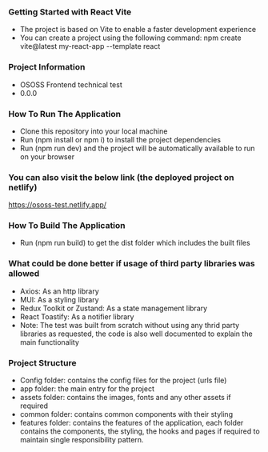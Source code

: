 ### Getting Started with React Vite
* The project is based on Vite to enable a faster development experience
* You can create a project using the following command:
npm create vite@latest my-react-app --template react

### Project Information
* OSOSS Frontend technical test
* 0.0.0

### How To Run The Application
* Clone this repository into your local machine
* Run (npm install or npm i) to install the project dependencies
* Run (npm run dev) and the project will be automatically available to run on your browser

### You can also visit the below link (the deployed project on netlify)
https://ososs-test.netlify.app/

### How To Build The Application
* Run (npm run build) to get the dist folder which includes the built files

### What could be done better if usage of third party libraries was allowed
* Axios: As an http library
* MUI: As a styling library
* Redux Toolkit or Zustand: As a state management library
* React Toastify: As a notifier library
* Note: The test was built from scratch without using any thrid party libraries as requested, the code is also well documented to explain the main functionality

### Project Structure
* Config folder: contains the config files for the project (urls file)
* app folder: the main entry for the project
* assets folder: contains the images, fonts and any other assets if required
* common folder: contains common components with their styling
* features folder: contains the features of the application, each folder contains the components, the styling, the hooks and pages if required to maintain single responsibility pattern.

